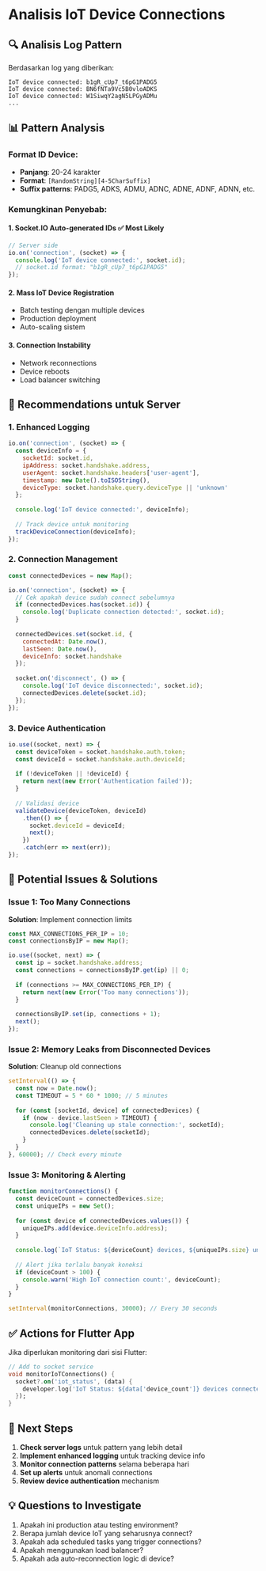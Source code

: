 # Analisis IoT Device Connections

## 🔍 Analisis Log Pattern

Berdasarkan log yang diberikan:

```
IoT device connected: b1gR_cUp7_t6pG1PADG5
IoT device connected: BN6fNTa9Vc5B0vloADKS
IoT device connected: W1SiwqY2agN5LPGyADMu
...
```

## 📊 Pattern Analysis

### Format ID Device:
- **Panjang**: 20-24 karakter
- **Format**: `[RandomString][4-5CharSuffix]`
- **Suffix patterns**: PADG5, ADKS, ADMU, ADNC, ADNE, ADNF, ADNN, etc.

### Kemungkinan Penyebab:

#### 1. **Socket.IO Auto-generated IDs** ✅ Most Likely
```javascript
// Server side
io.on('connection', (socket) => {
  console.log('IoT device connected:', socket.id);
  // socket.id format: "b1gR_cUp7_t6pG1PADG5"
});
```

#### 2. **Mass IoT Device Registration**
- Batch testing dengan multiple devices
- Production deployment
- Auto-scaling sistem

#### 3. **Connection Instability**
- Network reconnections
- Device reboots
- Load balancer switching

## 🔧 Recommendations untuk Server

### 1. **Enhanced Logging**
```javascript
io.on('connection', (socket) => {
  const deviceInfo = {
    socketId: socket.id,
    ipAddress: socket.handshake.address,
    userAgent: socket.handshake.headers['user-agent'],
    timestamp: new Date().toISOString(),
    deviceType: socket.handshake.query.deviceType || 'unknown'
  };
  
  console.log('IoT device connected:', deviceInfo);
  
  // Track device untuk monitoring
  trackDeviceConnection(deviceInfo);
});
```

### 2. **Connection Management**
```javascript
const connectedDevices = new Map();

io.on('connection', (socket) => {
  // Cek apakah device sudah connect sebelumnya
  if (connectedDevices.has(socket.id)) {
    console.log('Duplicate connection detected:', socket.id);
  }
  
  connectedDevices.set(socket.id, {
    connectedAt: Date.now(),
    lastSeen: Date.now(),
    deviceInfo: socket.handshake
  });
  
  socket.on('disconnect', () => {
    console.log('IoT device disconnected:', socket.id);
    connectedDevices.delete(socket.id);
  });
});
```

### 3. **Device Authentication**
```javascript
io.use((socket, next) => {
  const deviceToken = socket.handshake.auth.token;
  const deviceId = socket.handshake.auth.deviceId;
  
  if (!deviceToken || !deviceId) {
    return next(new Error('Authentication failed'));
  }
  
  // Validasi device
  validateDevice(deviceToken, deviceId)
    .then(() => {
      socket.deviceId = deviceId;
      next();
    })
    .catch(err => next(err));
});
```

## 🚨 Potential Issues & Solutions

### Issue 1: **Too Many Connections**
**Solution**: Implement connection limits
```javascript
const MAX_CONNECTIONS_PER_IP = 10;
const connectionsByIP = new Map();

io.use((socket, next) => {
  const ip = socket.handshake.address;
  const connections = connectionsByIP.get(ip) || 0;
  
  if (connections >= MAX_CONNECTIONS_PER_IP) {
    return next(new Error('Too many connections'));
  }
  
  connectionsByIP.set(ip, connections + 1);
  next();
});
```

### Issue 2: **Memory Leaks from Disconnected Devices**
**Solution**: Cleanup old connections
```javascript
setInterval(() => {
  const now = Date.now();
  const TIMEOUT = 5 * 60 * 1000; // 5 minutes
  
  for (const [socketId, device] of connectedDevices) {
    if (now - device.lastSeen > TIMEOUT) {
      console.log('Cleaning up stale connection:', socketId);
      connectedDevices.delete(socketId);
    }
  }
}, 60000); // Check every minute
```

### Issue 3: **Monitoring & Alerting**
```javascript
function monitorConnections() {
  const deviceCount = connectedDevices.size;
  const uniqueIPs = new Set();
  
  for (const device of connectedDevices.values()) {
    uniqueIPs.add(device.deviceInfo.address);
  }
  
  console.log(`IoT Status: ${deviceCount} devices, ${uniqueIPs.size} unique IPs`);
  
  // Alert jika terlalu banyak koneksi
  if (deviceCount > 100) {
    console.warn('High IoT connection count:', deviceCount);
  }
}

setInterval(monitorConnections, 30000); // Every 30 seconds
```

## ✅ Actions for Flutter App

Jika diperlukan monitoring dari sisi Flutter:

```dart
// Add to socket service
void monitorIoTConnections() {
  socket?.on('iot_status', (data) {
    developer.log('IoT Status: ${data['device_count']} devices connected');
  });
}
```

## 🎯 Next Steps

1. **Check server logs** untuk pattern yang lebih detail
2. **Implement enhanced logging** untuk tracking device info
3. **Monitor connection patterns** selama beberapa hari
4. **Set up alerts** untuk anomali connections
5. **Review device authentication** mechanism

## 💡 Questions to Investigate

1. Apakah ini production atau testing environment?
2. Berapa jumlah device IoT yang seharusnya connect?
3. Apakah ada scheduled tasks yang trigger connections?
4. Apakah menggunakan load balancer?
5. Apakah ada auto-reconnection logic di device?
